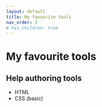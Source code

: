 ```yaml
---
layout: default
title: My favourite tools
nav_order: 3
# has_children: true
---
```


# My favourite tools

## Help authoring tools

- HTML
- CSS (basic)


